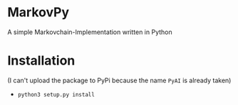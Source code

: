 # MarkovPy
A simple Markovchain-Implementation written in Python

# Installation
(I can't upload the package to PyPi because the name `PyAI` is already taken)
* `python3 setup.py install`
